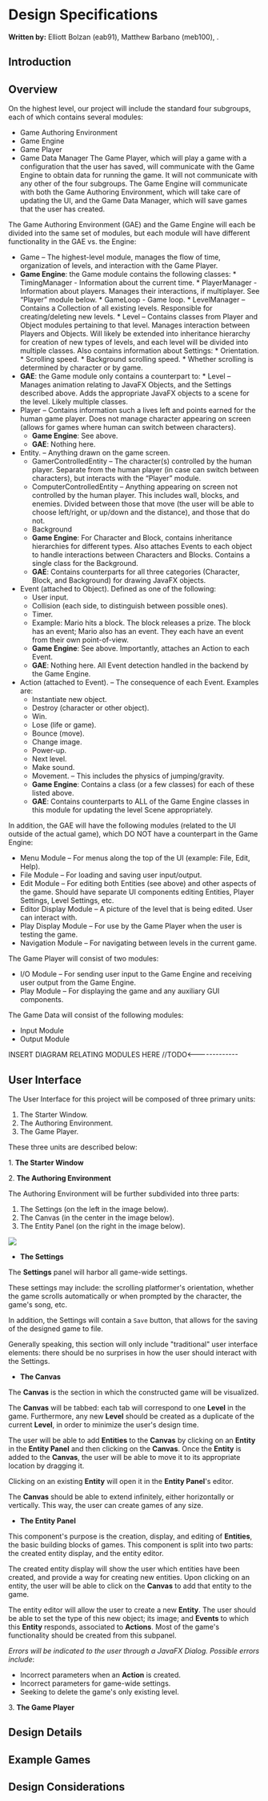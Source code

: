 Design Specifications
===========

**Written by:** Elliott Bolzan (eab91), Matthew Barbano (meb100), .

## Introduction

## Overview

On the highest level, our project will include the standard four subgroups, each of which contains several modules:
*	Game Authoring Environment
*	Game Engine
*	Game Player
*	Game Data Manager
The Game Player, which will play a game with a configuration that the user has saved, will communicate with the Game Engine to obtain data for running the game. It will not communicate with any other of the four subgroups. The Game Engine will communicate with both the Game Authoring Environment, which will take care of updating the UI, and the Game Data Manager, which will save games that the user has created. 

The Game Authoring Environment (GAE) and the Game Engine will each be divided into the same set of modules, but each module will have different functionality in the GAE vs. the Engine:

*	Game – The highest-level module, manages the flow of time, organization of levels, and interaction with the Game Player. 
   *	**Game Engine**: the Game module contains the following classes:
       *	TimingManager - Information about the current time.
       *	PlayerManager - Information about players. Manages their interactions, if multiplayer. See “Player” module below.
       *	GameLoop - Game loop.
       *	LevelManager – Contains a Collection of all existing levels. Responsible for creating/deleting new levels.
       *	Level – Contains classes from Player and Object modules pertaining to that level. Manages interaction between Players and Objects. Will likely be extended into inheritance hierarchy for creation of new types of levels, and each level will be divided into multiple classes. Also contains information about Settings:
            *	Orientation.
            *	Scrolling speed.
            *	Background scrolling speed.
            *	Whether scrolling is determined by character or by game.
   *	**GAE**: the Game module only contains a counterpart to:
       *	Level – Manages animation relating to JavaFX Objects, and the Settings described above. Adds the appropriate JavaFX objects to a scene for the level. Likely multiple classes.
*   Player – Contains information such a lives left and points earned for the human game player. Does not manage character appearing on screen (allows for games where human can switch between characters).
    *   **Game Engine**: See above.
    *   **GAE**: Nothing here.
*	Entity. – Anything drawn on the game screen.
    *	GamerControlledEntity – The character(s) controlled by the human player. Separate from the human player (in case can switch between characters), but interacts with the “Player” module. 
    *	ComputerControlledEntity – Anything appearing on screen not controlled by the human player. This includes wall, blocks, and enemies. Divided between those that move (the user will be able to choose left/right, or up/down and the distance), and those that do not.
    *	Background
    *	**Game Engine**: For Character and Block, contains inheritance hierarchies for different types. Also attaches Events to each object to handle interactions between Characters and Blocks. Contains a single class for the Background.
    *   **GAE**: Contains counterparts for all three categories (Character, Block, and Background) for drawing JavaFX objects.
*   Event (attached to Object). Defined as one of the following:
    *	User input.
    *	Collision (each side, to distinguish between possible ones). 
    *	Timer.
    *	Example: Mario hits a block. The block releases a prize. The block has an event; Mario also has an event.  They each have an event from their own point-of-view.
    *	**Game Engine**: See above. Importantly, attaches an Action to each Event.
    *	**GAE**: Nothing here. All Event detection handled in the backend by the Game Engine.
*	Action (attached to Event). – The consequence of each Event. Examples are:
    *	Instantiate new object.
    *	Destroy (character or other object).
    *	Win. 
    *	Lose (life or game).
    *	Bounce (move).
    *	Change image.
    *   Power-up.
    *	Next level.
    *	Make sound.
    *	Movement. – This includes the physics of jumping/gravity.
    *  	**Game Engine**: Contains a class (or a few classes) for each of these listed above.
    *	**GAE**: Contains counterparts to ALL of the Game Engine classes in this module for updating the level Scene appropriately.

In addition, the GAE will have the following modules (related to the UI outside of the actual game), which DO NOT have a counterpart in the Game Engine:
*	Menu Module – For menus along the top of the UI (example: File, Edit, Help).
*	File Module – For loading and saving user input/output.
*	Edit Module – For editing both Entities (see above) and other aspects of the game. Should have separate UI components editing Entities, Player Settings, Level Settings, etc.
*	Editor Display Module – A picture of the level that is being edited. User can interact with.
*	Play Display Module – For use by the Game Player when the user is testing the game. 
*	Navigation Module – For navigating between levels in the current game.

The Game Player will consist of two modules:
*	I/O Module – For sending user input to the Game Engine and receiving user output from the Game Engine.
*	Play Module – For displaying the game and any auxiliary GUI components.

The Game Data will consist of the following modules:
*	Input Module
*	Output Module

INSERT DIAGRAM RELATING MODULES HERE    //TODO<-------------

## User Interface

The User Interface for this project will be composed of three primary units:

1. The Starter Window.
2. The Authoring Environment.
3. The Game Player.

These three units are described below:

1\. **The Starter Window**

2\. **The Authoring Environment**

The Authoring Environment will be further subdivided into three parts:

1. The Settings (on the left in the image below).
2. The Canvas (in the center in the image below).
3. The Entity Panel (on the right in the image below).

![](images/authoring.png)

- **The Settings**

The **Settings** panel will harbor all game-wide settings. 

These settings may include: the scrolling platformer's orientation, whether the game scrolls automatically or when prompted by the character, the game's song, etc.

In addition, the Settings will contain a `Save` button, that allows for the saving of the designed game to file. 

Generally speaking, this section will only include "traditional" user interface elements: there should be no surprises in how the user should interact with the Settings.

- **The Canvas**

The **Canvas** is the section in which the constructed game will be visualized. 

The **Canvas** will be tabbed: each tab will correspond to one **Level** in the game. Furthermore, any new **Level** should be created as a duplicate of the current **Level**, in order to minimize the user's design time.

The user will be able to add **Entities** to the **Canvas** by clicking on an **Entity** in the **Entity Panel** and then clicking on the **Canvas**. Once the **Entity** is added to the **Canvas**, the user will be able to move it to its appropriate location by dragging it.

Clicking on an existing **Entity** will open it in the **Entity Panel**'s editor.

The **Canvas** should be able to extend infinitely, either horizontally or vertically. This way, the user can create games of any size. 

- **The Entity Panel**

This component's purpose is the creation, display, and editing of **Entities**, the basic building blocks of games. This component is split into two parts: the created entity display, and the entity editor.

The created entity display will show the user which entities have been created, and provide a way for creating new entities. Upon clicking on an entity, the user will be able to click on the **Canvas** to add that entity to the game. 

The entity editor will allow the user to create a new **Entity**. The user should be able to set the type of this new object; its image; and **Events** to which this **Entity** responds, associated to **Actions**. Most of the game's functionality should be created from this subpanel.

*Errors will be indicated to the user through a JavaFX Dialog. Possible errors include*:

- Incorrect parameters when an **Action** is created.
- Incorrect parameters for game-wide settings.
- Seeking to delete the game's only existing level.

3\. **The Game Player**

## Design Details

## Example Games

## Design Considerations